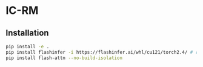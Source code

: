 # IC-RM

## Installation
```bash
pip install -e .
pip install flashinfer -i https://flashinfer.ai/whl/cu121/torch2.4/ # required for sglang
pip install flash-attn --no-build-isolation
```
